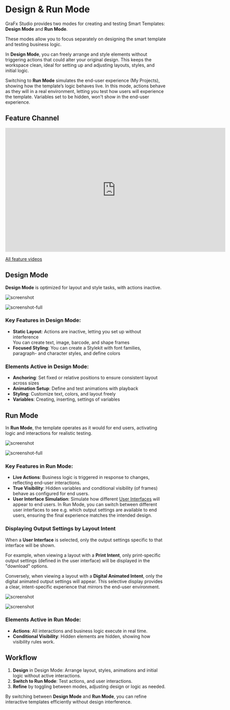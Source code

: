 # Design &amp; Run Mode

GraFx Studio provides two modes for creating and testing Smart Templates: **Design Mode** and **Run Mode**. 

These modes allow you to focus separately on designing the smart template and testing business logic.

In **Design Mode**, you can freely arrange and style elements without triggering actions that could alter your original design. This keeps the workspace clean, ideal for setting up and adjusting layouts, styles, and initial logic.

Switching to **Run Mode** simulates the end-user experience (My Projects), showing how the template’s logic behaves live. In this mode, actions behave as they will in a real environment, letting you test how users will experience the template.
Variables set to be hidden, won't show in the end-user experience.

## Feature Channel

<iframe width="690" height="388" src="https://www.youtube.com/embed/u9EGrd-7uTY?si=aezAKjm-gCpENLOg&controls=1&mute=1&showinfo=0&rel=0&autoplay=0&loop=1" title="YouTube video player" frameborder="0" allow="accelerometer; autoplay; clipboard-write; encrypted-media; gyroscope; picture-in-picture; web-share" referrerpolicy="strict-origin-when-cross-origin" allowfullscreen></iframe>

[All feature videos](https://www.youtube.com/playlist?list=PLLHtQ1R6R-B_m7XAVySM9OjbbUscsgBOH)


## Design Mode

**Design Mode** is optimized for layout and style tasks, with actions inactive.

![screenshot](dr1.png)

![screenshot-full](dr1_1.png)

### Key Features in Design Mode:
- **Static Layout**: Actions are inactive, letting you set up without interference  
You can create text, image, barcode, and shape frames
- **Focused Styling**: You can create a Stylekit with font families, paragraph- and character styles, and define colors

### Elements Active in Design Mode:
- **Anchoring**: Set fixed or relative positions to ensure consistent layout across sizes
- **Animation Setup**: Define and test animations with playback
- **Styling**: Customize text, colors, and layout freely
- **Variables**: Creating, inserting, settings of variables

## Run Mode

In **Run Mode**, the template operates as it would for end users, activating logic and interactions for realistic testing.

![screenshot](dr2.png)

![screenshot-full](dr2-1.png)

### Key Features in Run Mode:
- **Live Actions**: Business logic is triggered in response to changes, reflecting end-user interactions.
- **True Visibility**: Hidden variables and conditional visibility (of frames) behave as configured for end users.
- **User Interface Simulation**: Simulate how different [User Interfaces](/GraFx-Studio/concepts/user-interface/) will appear to end users. In Run Mode, you can switch between different user interfaces to see e.g. which output settings are available to end users, ensuring the final experience matches the intended design.

### Displaying Output Settings by Layout Intent

When a **User Interface** is selected, only the output settings specific to that interface will be shown. 

For example, when viewing a layout with a **Print Intent**, only print-specific output settings (defined in the user interface) will be displayed in the "download" options.

Conversely, when viewing a layout with a **Digital Animated Intent**, only the digital animated output settings will appear. This selective display provides a clear, intent-specific experience that mirrors the end-user environment.

![screenshot](dr3.png)

![screenshot](dr4.png)

### Elements Active in Run Mode:
- **Actions**: All interactions and business logic execute in real time.
- **Conditional Visibility**: Hidden elements are hidden, showing how visibility rules work.

## Workflow

1. **Design** in Design Mode: Arrange layout, styles, animations and initial logic without active interactions.
2. **Switch to Run Mode**: Test actions, and user interactions.
3. **Refine** by toggling between modes, adjusting design or logic as needed.

By switching between **Design Mode** and **Run Mode**, you can refine interactive templates efficiently without design interference.